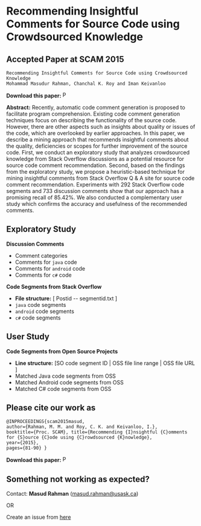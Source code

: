 

# Recommending Insightful Comments for Source Code using Crowdsourced Knowledge

Accepted Paper at SCAM 2015
-------------------------------
```
Recommending Insightful Comments for Source Code using Crowdsourced Knowledge
Mohammad Masudur Rahman, Chanchal K. Roy and Iman Keivanloo
``` 
**Download this paper:**  [<img src="http://homepage.usask.ca/~masud.rahman/img/pdf.png"
     alt="PDF" heigh="16px" width="16px" />](http://homepage.usask.ca/~masud.rahman/papers/masud-SCAM2015.pdf)

**Abstract:**  Recently, automatic code comment generation is proposed to facilitate program comprehension. Existing code comment generation techniques focus on describing the functionality of the source code. However, there are other aspects such as insights about quality or issues of the code, which are overlooked by earlier approaches. In this paper, we describe a mining approach that recommends insightful comments about the quality, deficiencies or scopes for further improvement of the source code. First, we conduct an exploratory study that analyzes crowdsourced knowledge from Stack Overflow discussions as a potential resource for source code comment recommendation. Second, based on the findings from the exploratory study, we propose a heuristic-based technique for mining insightful comments from Stack Overflow Q & A site for source code comment recommendation. Experiments with 292 Stack Overflow code segments and 733 discussion comments show that our approach has a promising recall of 85.42%. We also conducted a complementary user study which confirms the accuracy and usefulness of the recommended comments.

Exploratory Study
--------------------------------
**Discussion Comments**
- Comment categories
- Comments for ```java``` code
- Comments for ```android``` code
- Comments for ```c#``` code

**Code Segments from Stack Overflow**
- **File structure:** [ Postid -- segmentid.txt ]
- ```java``` code segments
-   ```android``` code  segments
-   ```c#``` code segments

User Study
----------------------

**Code Segments from Open Source Projects**
- **Line structure:** [SO code segment ID | OSS file line range | OSS file URL ]
-   Matched Java code segments from OSS
-   Matched Android code segments from OSS
-   Matched C# code segments from OSS


Please cite our work as
-------------------
```
@INPROCEEDINGS{scam2015masud, 
author={Rahman, M. M. and Roy, C. K. and Keivanloo, I.}, 
booktitle={Proc. SCAM}, title={Recommending {I}nsightful {C}omments for {S}ource {C}ode using {C}rowdsourced {K}nowledge}, 
year={2015}, 
pages={81-90} } 
```
**Download this paper:**  [<img src="http://homepage.usask.ca/~masud.rahman/img/pdf.png"
     alt="PDF" heigh="16px" width="16px" />](http://homepage.usask.ca/~masud.rahman/papers/masud-SCAM2015.pdf)

## Something not working as expected?

Contact:  **Masud Rahman**  ([masud.rahman@usask.ca](mailto:masud.rahman@usask.ca))

OR

Create an issue from  [here]([https://github.com/masud-technope/CodeInsight-Replication-Package-SCAM2015/issues/new)
